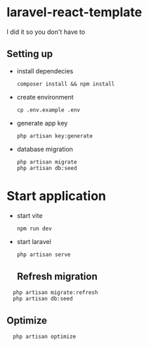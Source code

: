 # laravel-react-template
I did it so you don't have to

## Setting up
- install dependecies
  ```
  composer install && npm install
  ```
- create environment
  ```
  cp .env.example .env
  ```
- generate app key
  ```
  php artisan key:generate
  ```
- database migration
  ```
  php artisan migrate
  php artisan db:seed
  ```

# Start application
- start vite
  ```
  npm run dev
  ```
- start laravel
  ```sh
  php artisan serve
  ```

  ## Refresh migration
```
  php artisan migrate:refresh
  php artisan db:seed
```

## Optimize
```
  php artisan optimize
```